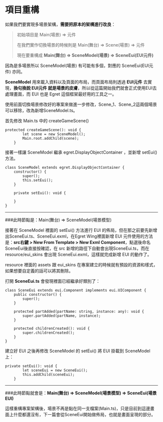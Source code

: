 # 項目重構

如果我們要實現多場景架構，**需要把原本的架構進行改良**：

> 初始項目是 Main(場景) => 元件
>
> 在我們實作切換場景的時候則是 Main(舞台) => Scene(場景) => 元件
>
> 現在要重構成 **Main(舞台) => SceneModel(場景) => SceneEui(EUI元件)**

因為是多場景所以 SceneModel(場景) 有可能有多個，對應的 SceneEui(EUI元件) 亦同。

**SceneModel** 用來載入資料以及頁面的布局，而頁面布局則透過 **EUI元件** 去實現，**換句換說 EUI元件 就是場景的皮膚**，所以從這篇開始我們就會正式使用EUI去處理畫面，而 EUI 也是 Egret 這個框架最好用的工具之一。

使用前面切換場景修改好的專案來做進一步修改，Scene_1、Scene_2這兩個場景可以移除，改為新增SceneModel.ts。

首先修改 Main.ts 中的 createGameScene()

```
protected createGameScene(): void {
        let scene = new SceneModel();
        Main.root.addChild(scene);
    }
```



接著一樣讓 SceneModel 繼承 egret.DisplayObjectContainer ，並新增 setEui() 方法。

```
class SceneModel extends egret.DisplayObjectContainer {
    constructor() {
        super();
        this.setEui();
    }

    private setEui(): void {

    }
}
```

----

###此時節點是：Main(舞台) => SceneModel(場景模型)

接著在 SceneModel 裡面的 setEui() 方法進行 EUI 的佈局，但在那之前要先新增出SceneEui.ts、SceneEui.exml，在Egret Wing裡面新增 EUI 元件使用的方法是：**src右鍵 > New From Template > New Exml Component**，點選後命名SceneEui後直接按確認，在 src 新增的路徑下自動會出現SceneEui.ts，而在 resource/eui_skins 會出現 SceneEui.exml，這樣就完成新增 EUI 的動作了。

resource 裡面的 assets 跟 eui_skins 在專案建立的時候就有預設的資源和樣式，如果想要自定義的話可以將其刪除。

打開 **SceneEui.ts** 會發現裡面已經繼承好類別了：

```
class SceneEui extends eui.Component implements eui.UIComponent {
	public constructor() {
		super();
	}

	protected partAdded(partName: string, instance: any): void {
		super.partAdded(partName, instance);
	}

	protected childrenCreated(): void {
		super.childrenCreated();
	}
}
```

建立好 EUI 之後再修改 SceneModel 的 setEui() 將 EUI 掛載到 SceneModel 上：

```
private setEui(): void {
        let sceneEui = new SceneEui();
        this.addChild(sceneEui);
    }
```

----

###此時節點就會是：**Main(舞台) => SceneModel(場景模型) => SceneEui(場景EUI)**



這樣重構專案架構後，場景不再是黏在同一支檔案(Main.ts)，只是目前到這邊畫面上什麼都還沒有，下一篇會從SceneEui開始做佈局，也就是畫面呈現的部分。